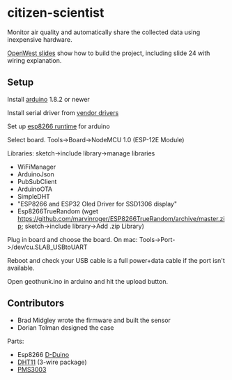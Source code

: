 # citizen-scientist

Monitor air quality and automatically share the collected data using inexpensive hardware.

[OpenWest slides](https://docs.google.com/presentation/d/14199zjeJYKTTuAwEFpema6mJRyAuVe0BQ5JEuAFFPP4/edit?usp=sharing) show how to build the project, including slide 24 with wiring explanation.

## Setup

Install [arduino](hhttps://www.arduino.cc/en/Main/Software) 1.8.2 or newer

Install serial driver from [vendor drivers](https://www.silabs.com/products/development-tools/software/usb-to-uart-bridge-vcp-drivers)

Set up [esp8266 runtime](http://esp8266.github.io/Arduino/versions/2.0.0/doc/installing.html) for arduino

Select board. Tools->Board->NodeMCU 1.0 (ESP-12E Module)

Libraries: sketch->include library->manage libraries
* WiFiManager
* ArduinoJson
* PubSubClient
* ArduinoOTA
* SimpleDHT
* "ESP8266 and ESP32 Oled Driver for SSD1306 display"
* Esp8266TrueRandom (wget https://github.com/marvinroger/ESP8266TrueRandom/archive/master.zip; sketch->include library->Add .zip Library)

Plug in board and choose the board. On mac: Tools->Port->/dev/cu.SLAB_USBtoUART

Reboot and check your USB cable is a full power+data cable if the port isn't available.

Open geothunk.ino in arduino and hit the upload button.

## Contributors

* Brad Midgley wrote the firmware and built the sensor
* Dorian Tolman designed the case

Parts:
* Esp8266 [D-Duino](https://www.aliexpress.com/item/new-NODEMCU-wifi-NodeMCU-forArduino-ESP8266-wemos-for-OLED/32802190441.html)
* [DHT11](https://www.aliexpress.com/item/New-DHT11-Temperature-and-Relative-Humidity-Sensor-Module-for-arduino/1873305905.html) (3-wire package)
* [PMS3003](https://www.aliexpress.com/item/Laser-PM2-5-DUST-SENSOR-PMS3003-High-precision-laser-dust-concentration-sensor-digital-dust-particles-G3/32371229255.html)
